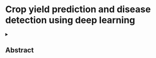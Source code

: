 # Crop yield prediction and disease detection using deep learning 
<details>
<summary><h2> Abstract </h2> </summary>
<br>
 
#### crop yield prediction:The project uses Long Short-Term Memory (LSTM) models to forecast crop yields accurately by analyzing sequential data like weather patterns and soil conditions. 
 
#### disease detection:Convolutional Neural Networks (CNNs) are employed to detect and classify crop diseases from leaf images, enabling timely intervention and reducing crop losses.
